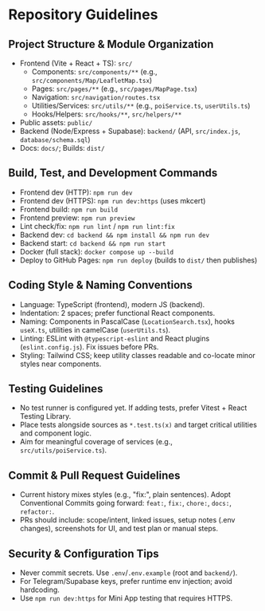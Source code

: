 # Repository Guidelines

## Project Structure & Module Organization
- Frontend (Vite + React + TS): `src/`
  - Components: `src/components/**` (e.g., `src/components/Map/LeafletMap.tsx`)
  - Pages: `src/pages/**` (e.g., `src/pages/MapPage.tsx`)
  - Navigation: `src/navigation/routes.tsx`
  - Utilities/Services: `src/utils/**` (e.g., `poiService.ts`, `userUtils.ts`)
  - Hooks/Helpers: `src/hooks/**`, `src/helpers/**`
- Public assets: `public/`
- Backend (Node/Express + Supabase): `backend/` (API, `src/index.js`, `database/schema.sql`)
- Docs: `docs/`; Builds: `dist/`

## Build, Test, and Development Commands
- Frontend dev (HTTP): `npm run dev`
- Frontend dev (HTTPS): `npm run dev:https` (uses mkcert)
- Frontend build: `npm run build`
- Frontend preview: `npm run preview`
- Lint check/fix: `npm run lint` / `npm run lint:fix`
- Backend dev: `cd backend && npm install && npm run dev`
- Backend start: `cd backend && npm run start`
- Docker (full stack): `docker compose up --build`
- Deploy to GitHub Pages: `npm run deploy` (builds to `dist/` then publishes)

## Coding Style & Naming Conventions
- Language: TypeScript (frontend), modern JS (backend).
- Indentation: 2 spaces; prefer functional React components.
- Naming: Components in PascalCase (`LocationSearch.tsx`), hooks `useX.ts`, utilities in camelCase (`userUtils.ts`).
- Linting: ESLint with `@typescript-eslint` and React plugins (`eslint.config.js`). Fix issues before PRs.
- Styling: Tailwind CSS; keep utility classes readable and co-locate minor styles near components.

## Testing Guidelines
- No test runner is configured yet. If adding tests, prefer Vitest + React Testing Library.
- Place tests alongside sources as `*.test.ts(x)` and target critical utilities and component logic.
- Aim for meaningful coverage of services (e.g., `src/utils/poiService.ts`).

## Commit & Pull Request Guidelines
- Current history mixes styles (e.g., "fix:", plain sentences). Adopt Conventional Commits going forward: `feat:`, `fix:`, `chore:`, `docs:`, `refactor:`.
- PRs should include: scope/intent, linked issues, setup notes (.env changes), screenshots for UI, and test plan or manual steps.

## Security & Configuration Tips
- Never commit secrets. Use `.env`/`.env.example` (root and `backend/`).
- For Telegram/Supabase keys, prefer runtime env injection; avoid hardcoding.
- Use `npm run dev:https` for Mini App testing that requires HTTPS.
